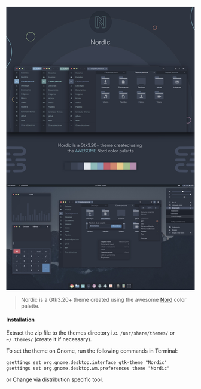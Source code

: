 
![](Art/_banner-github.jpg)

> Nordic is a Gtk3.20+ theme created using the awesome [Nord](https://github.com/arcticicestudio/nord) color palette.

#### Installation

Extract the zip file to the themes directory i.e. `/usr/share/themes/` or `~/.themes/` (create it if necessary).

To set the theme on Gnome, run the following commands in Terminal:

```
gsettings set org.gnome.desktop.interface gtk-theme "Nordic"
gsettings set org.gnome.desktop.wm.preferences theme "Nordic"
```
or Change via distribution specific tool.

